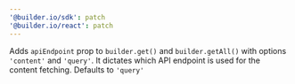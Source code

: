```yaml
---
'@builder.io/sdk': patch
'@builder.io/react': patch
---
```


Adds `apiEndpoint` prop to `builder.get()` and `builder.getAll()` with options `'content'` and `'query'`. It dictates which API endpoint is used for the content fetching.
Defaults to `'query'`
